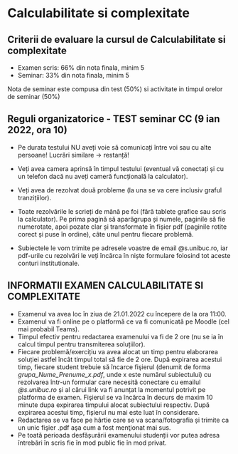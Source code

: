 # Calculabilitate si complexitate

## Criterii de evaluare la cursul de Calculabilitate si complexitate

 - Examen scris: 66% din nota finala, minim 5
 - Seminar: 33% din nota finala, minim 5

Nota de seminar este compusa din test (50%) si activitate in timpul orelor de seminar (50%)

## Reguli organizatorice - TEST seminar CC (9 ian 2022, ora 10)


 - Pe durata testului NU aveți voie să comunicați între voi sau cu alte persoane! Lucrări similare -> restanță!
 - Veți avea camera aprinsă în timpul testului (eventual vă conectați și cu un telefon dacă nu aveți cameră funcțională la calculator).
 - Veți avea de rezolvat două probleme (la una se va cere inclusiv graful tranzițiilor).

 - Toate rezolvările le scrieți de mână pe foi (fără tablete grafice sau scris la calculator). Pe prima pagină să aparăgrupa și numele, paginile să fie numerotate, apoi pozate clar și transformate în fișier pdf (paginile rotite corect și puse în ordine), câte unul pentru fiecare problemă.

 - Subiectele le vom trimite pe adresele voastre de email @s.unibuc.ro, iar pdf-urile cu rezolvări le veți încărca în niște formulare folosind tot aceste conturi institutionale.


## INFORMATII EXAMEN CALCULABILITATE SI COMPLEXITATE
 - Examenul va avea loc în ziua de 21.01.2022 cu începere de la ora 11:00.
 - Examenul va fi online pe o platformă ce va fi comunicată pe Moodle (cel mai probabil
Teams).
 - Timpul efectiv pentru redactarea examenului va fi de 2 ore (nu se ia în calcul timpul
pentru transmiterea soluțiilor).
 - Fiecare problemă/exercițiu va avea alocat un timp pentru elaborarea soluției astfel încât
timpul total să fie de 2 ore. După expirarea acestui timp, fiecare student trebuie să încarce fişierul (denumit de forma *grupa_Nume_Prenume_x.pdf*, unde x este numărul subiectului) cu rezolvarea într-un formular care necesită conectare cu emailul *@s.unibuc.ro* și al cărui link va fi anunțat la momentul potrivit pe platforma de examen. Fişierul se va încărca în decurs de maxim 10 minute dupa expirarea timpului alocat subiectului respectiv. După expirarea acestui timp, fișierul nu mai este luat în considerare.
 - Redactarea se va face pe hârtie care se va scana/fotografia și trimite ca un unic fişier .pdf aşa cum a fost menţionat mai sus.
 - Pe toată perioada desfășurării examenului studenții vor putea adresa întrebări în scris fie în mod public fie în mod privat.